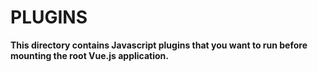 # PLUGINS

**This directory contains Javascript plugins that you want to run before mounting the root Vue.js application.**
